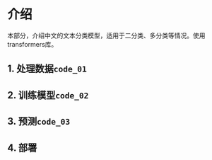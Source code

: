# 介绍
本部分，介绍中文的文本分类模型，适用于二分类、多分类等情况。使用transformers库。

## 1. 处理数据`code_01`

## 2. 训练模型`code_02`

## 3. 预测`code_03`

## 4. 部署